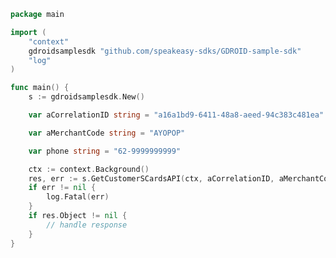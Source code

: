<!-- Start SDK Example Usage [usage] -->
```go
package main

import (
	"context"
	gdroidsamplesdk "github.com/speakeasy-sdks/GDROID-sample-sdk"
	"log"
)

func main() {
	s := gdroidsamplesdk.New()

	var aCorrelationID string = "a16a1bd9-6411-48a8-aeed-94c383c481ea"

	var aMerchantCode string = "AYOPOP"

	var phone string = "62-9999999999"

	ctx := context.Background()
	res, err := s.GetCustomerSCardsAPI(ctx, aCorrelationID, aMerchantCode, phone)
	if err != nil {
		log.Fatal(err)
	}
	if res.Object != nil {
		// handle response
	}
}

```
<!-- End SDK Example Usage [usage] -->